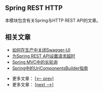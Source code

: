 ## Spring REST HTTP

本模块包含有关Spring与HTTP REST API的文章。

## 相关文章

+ [如何在生产中关闭Swagger-UI](docs/如何在生产中关闭Swagger-ui.md)
+ [为Spring REST API设置请求超时](docs/为Spring-RESTAPI设置请求超时.md)
+ [Spring MVC中的长轮询](docs/SpringMVC中的长轮询.md)
+ [Spring中的UriComponentsBuilder指南](docs/Spring中的UriComponentsBuilder指南.md)

- 更多文章： [[<-- prev]](../spring-rest-http-1/README.md)
- 更多文章： [[next -->]](../spring-rest-http-3/README.md)